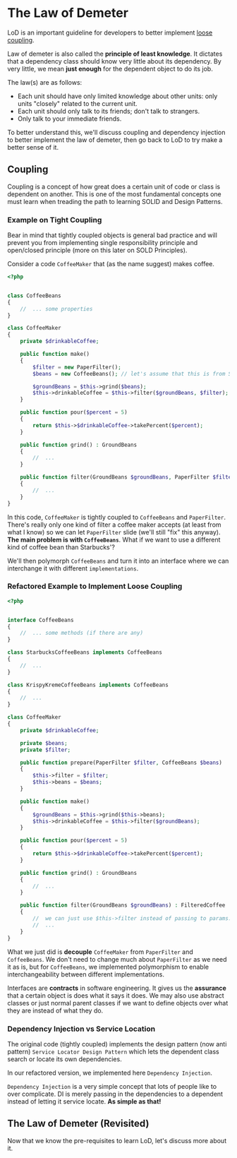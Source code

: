 # The Law of Demeter

LoD is an important guideline for developers to better implement [loose coupling](https://en.wikipedia.org/wiki/Loose_coupling). 

Law of demeter is also called the __principle of least knowledge__. It dictates that a dependency class should know very little about its dependency. By very little, we mean __just enough__ for the dependent object to do its job.

The law(s) are as follows:

- Each unit should have only limited knowledge about other units: only units "closely" related to the current unit.
- Each unit should only talk to its friends; don't talk to strangers.
- Only talk to your immediate friends.

To better understand this, we'll discuss coupling and dependency injection to better implement the law of demeter, then go back to LoD to try make a better sense of it.

## Coupling

Coupling is a concept of how great does a certain unit of code or class is dependent on another. This is one of the most fundamental concepts one must learn when treading the path to learning SOLID and Design Patterns.

### Example on Tight Coupling

Bear in mind that tightly coupled objects is general bad practice and will prevent you from implementing single responsibility principle and open/closed principle (more on this later on SOLD Principles).

Consider a code `CoffeeMaker` that (as the name suggest) makes coffee.

```php
<?php


class CoffeeBeans
{
    //  ... some properties
}

class CoffeeMaker
{
    private $drinkableCoffee;

    public function make()
    {
        $filter = new PaperFilter();
        $beans = new CoffeeBeans(); // let's assume that this is from Starbucks

        $groundBeans = $this->grind($beans);        
        $this->drinkableCoffee = $this->filter($groundBeans, $filter);
    }

    public function pour($percent = 5)
    {
        return $this->$drinkableCoffee->takePercent($percent);
    }

    public function grind() : GroundBeans
    {
        //  ...
    }

    public function filter(GroundBeans $groundBeans, PaperFilter $filter) : FilteredCoffee
    {
        //  ...
    }
}

```

In this code, `CoffeeMaker` is tightly coupled to `CoffeeBeans` and `PaperFilter`. There's really only one kind of filter a coffee maker accepts (at least from what I know) so we can let `PaperFilter` slide (we'll still "fix" this anyway). __The main problem is with `CoffeeBeans`__. What if we want to use a different kind of coffee bean than Starbucks'?

We'll then polymorph `CoffeeBeans` and turn it into an interface where we can interchange it with different `implementations`.

### Refactored Example to Implement __Loose Coupling__

```php
<?php


interface CoffeeBeans
{
    //  ... some methods (if there are any)
}

class StarbucksCoffeeBeans implements CoffeeBeans
{
    //  ...
}

class KrispyKremeCoffeeBeans implements CoffeeBeans
{
    //  ...
}

class CoffeeMaker
{
    private $drinkableCoffee;

    private $beans;
    private $filter;

    public function prepare(PaperFilter $filter, CoffeeBeans $beans)
    {
        $this->filter = $filter;
        $this->beans = $beans;
    }

    public function make()
    {
        $groundBeans = $this->grind($this->beans);        
        $this->drinkableCoffee = $this->filter($groundBeans);
    }

    public function pour($percent = 5)
    {
        return $this->$drinkableCoffee->takePercent($percent);
    }

    public function grind() : GroundBeans
    {
        //  ...
    }

    public function filter(GroundBeans $groundBeans) : FilteredCoffee
    {
        //  we can just use $this->filter instead of passing to params.
        //  ...
    }
}

```

What we just did is __decouple__ `CoffeeMaker` from `PaperFilter` and `CoffeeBeans`.
We don't need to change much about `PaperFilter` as we need it as is, but for `CoffeeBeans`, we implemented polymorphism to enable interchangeability between different implementations.

Interfaces are __contracts__ in software engineering. It gives us the __assurance__ that a certain object is does what it says it does. We may also use abstract classes or just normal parent classes if we want to define objects over what they are instead of what they do.

### Dependency Injection vs Service Location

The original code (tightly coupled) implements the design pattern (now anti pattern) `Service Locator Design Pattern` which lets the dependent class search or locate its own dependencies.

In our refactored version, we implemented here `Dependency Injection`.

`Dependency Injection` is a very simple concept that lots of people like to over complicate. DI is merely passing in the dependencies to a dependent instead of letting it service locate. __As simple as that!__

## The Law of Demeter (Revisited)

Now that we know the pre-requisites to learn LoD, let's discuss more about it.